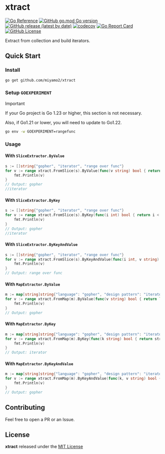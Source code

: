 # xtract

[![Go Reference](https://pkg.go.dev/badge/github.com/miyamo2/xtract.svg)](https://pkg.go.dev/github.com/miyamo2/xtract)
[![GitHub go.mod Go version](https://img.shields.io/github/go-mod/go-version/miyamo2/xtract)](https://img.shields.io/github/go-mod/go-version/miyamo2/xtract)
[![GitHub release (latest by date)](https://img.shields.io/github/v/release/miyamo2/xtract)](https://img.shields.io/github/v/release/miyamo2/xtract)
[![codecov](https://codecov.io/gh/miyamo2/xtract/graph/badge.svg?token=PXU3HXGBWQ)](https://codecov.io/gh/miyamo2/xtract)
[![Go Report Card](https://goreportcard.com/badge/github.com/miyamo2/xtract)](https://goreportcard.com/report/github.com/miyamo2/xtract)
[![GitHub License](https://img.shields.io/github/license/miyamo2/xtract?&color=blue)](https://img.shields.io/github/license/miyamo2/xtract?&color=blue)

Extract from collection and build iterators.

## Quick Start

### Install

```sh
go get github.com/miyamo2/xtract
```

### Setup `GOEXPERIMENT`

> [!IMPORTANT]
> 
> If your Go project is Go 1.23 or higher, this section is not necessary.
> 
> Also, if Go1.21 or lower, you will need to update to Go1.22.

```sh
go env -w GOEXPERIMENT=rangefunc
```

### Usage

#### With `SliceExtractor.ByValue`

```go
s := []string{"gopher", "iterator", "range over func"}
for v := range xtract.FromSlice(s).ByValue(func(v string) bool { return len(v) < 9 }) {
    fmt.Println(v)
}
// Output: gopher
//iterator
```

#### With `SliceExtractor.ByKey`

```go
s := []string{"gopher", "iterator", "range over func"}
for v := range xtract.FromSlice(s).ByKey(func(i int) bool { return i < 2 }) {
    fmt.Println(v)
}
// Output: gopher
//iterator
```

#### With `SliceExtractor.ByKeyAndValue`

```go
s := []string{"gopher", "iterator", "range over func"}
for v := range xtract.FromSlice(s).ByKeyAndValue(func(i int, v string) bool { return i > 1 && len(v) > 6 }) {
    fmt.Println(v)
}
// Output: range over func
```

#### With `MapExtractor.ByValue`

```go
m := map[string]string{"language": "gopher", "design pattern": "iterator", "implementation": "range over func"}
for v := range xtract.FromMap(m).ByValue(func(v string) bool { return len(v) < 8 }) {
    fmt.Println(v)
}
// Output: gopher
```

#### With `MapExtractor.ByKey`

```go
m := map[string]string{"language": "gopher", "design pattern": "iterator", "implementation": "range over func"}
for v := range xtract.FromMap(m).ByKey(func(k string) bool { return strings.Contains(k, " ") }) {
    fmt.Println(v)
}
// Output: iterator
```

#### With `MapExtractor.ByKeyAndValue`

```go
m := map[string]string{"language": "gopher", "design pattern": "iterator", "implementation": "range over func"}
for v := range xtract.FromMap(m).ByKeyAndValue(func(k, v string) bool { return strings.Contains(k, "e") && len(v) < 8 }) {
    fmt.Println(v)
}
// Output: gopher
```

## Contributing

Feel free to open a PR or an Issue.

## License

**xtract** released under the [MIT License](https://github.com/miyamo2/xtract/blob/main/LICENSE)
